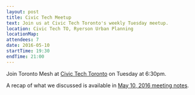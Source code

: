 ```yaml
---
layout: post
title: Civic Tech Meetup
text: Join us at Civic Tech Toronto's weekly Tuesday meetup.
location: Civic Tech TO, Ryerson Urban Planning
locationMap:
attendees: 7
date: 2016-05-10
startTime: 19:30
endTime: 21:00
---
```


Join Toronto Mesh at [Civic Tech Toronto](http://civictech.ca) on Tuesday at 6:30pm.

A recap of what we discussed is available in [May 10, 2016 meeting notes](https://github.com/tomeshnet/documents/blob/master/meeting_notes/20160510_meeting-notes.md).

